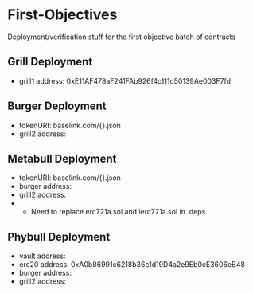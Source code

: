 # First-Objectives
Deployment/verification stuff for the first objective batch of contracts


## Grill Deployment
- grill1 address: 0xE11AF478aF241FAb926f4c111d50139Ae003F7fd

## Burger Deployment
- tokenURI: baselink.com/{}.json
- grill2 address: <grill2 addr>

## Metabull Deployment
- tokenURI: baselink.com/{}.json
- burger address: <burger addr>
- grill2 address: <grill2 addr>
- * Need to replace erc721a.sol and ierc721a.sol in .deps
  
  
## Phybull Deployment
- vault address: <receiver of erc20>
- erc20 address: 0xA0b86991c6218b36c1d19D4a2e9Eb0cE3606eB48
- burger address: <burger addr>
- grill2 address: <grill2 addr>
